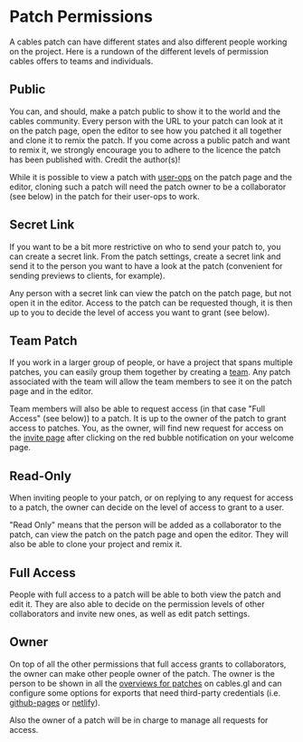 # Patch Permissions

A cables patch can have different states and also different people working on the project. Here is a rundown of the
different levels of permission cables offers to teams and individuals.

## Public

You can, and should, make a patch public to show it to the world and the cables community. Every person with the
URL to your patch can look at it on the patch page, open the editor to see how you patched it all together and
clone it to remix the patch. If you come across a public patch and want to remix it, we strongly encourage you
to adhere to the licence the patch has been published with. Credit the author(s)!

While it is possible to view a patch with [user-ops](../../5_writing_ops/coding_ops) on the patch page and the editor, cloning such a patch will
need the patch owner to be a collaborator (see below) in the patch for their user-ops to work.

## Secret Link

If you want to be a bit more restrictive on who to send your patch to, you can create a secret link. From the
patch settings, create a secret link and send it to the person you want to have a look at the patch (convenient for
sending previews to clients, for example).

Any person with a secret link can view the patch on the patch page, but not open it in the editor. Access to
the patch can be requested though, it is then up to you to decide the level of access you want to grant (see below).

## Team Patch

If you work in a larger group of people, or have a project that spans multiple patches, you can easily group them
together by creating a [team](/teams). Any patch associated with the team will allow the team members to see it on the patch
page and in the editor.

Team members will also be able to request access (in that case "Full Access" (see below)) to a patch. It is up
to the owner of the patch to grant access to patches. You, as the owner, will find new request for access on the
[invite page](/invites) after clicking on the red bubble notification on your welcome page.

## Read-Only

When inviting people to your patch, or on replying to any request for access to a patch, the owner can decide on
the level of access to grant to a user.

"Read Only" means that the person will be added as a collaborator to the patch, can view the patch on the patch
page and open the editor. They will also be able to clone your project and remix it.

## Full Access

People with full access to a patch will be able to both view the patch and edit it. They are also able to decide on
the permission levels of other collaborators and invite new ones, as well as edit patch settings.

## Owner

On top of all the other permissions that full access grants to collaborators, the owner can make other people owner
of the patch. The owner is the person to be shown in all the [overviews for patches](/patches) on cables.gl and can configure some options
for exports that need third-party credentials (i.e. [github-pages](../../4_export_embed/dev_embed/export_netlify/export_netlify) or [netlify](../../4_export_embed/dev_embed/export_github/export_github)).

Also the owner of a patch will be in charge to manage all requests for access.
